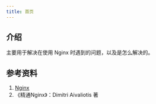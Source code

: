 ```yaml
---
title: 首页
---
```


## 介绍

主要用于解决在使用 Nginx 时遇到的问题，以及是怎么解决的。



## 参考资料

1. [Nginx](http://nginx.org/en/docs/)
2. 《精通Nginx》：Dimitri Aivaliotis 著